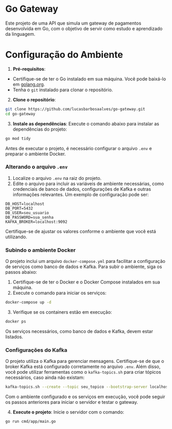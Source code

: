 # Go Gateway

Este projeto de uma API que simula um gateway de pagamentos desenvolvida em Go, com o objetivo de servir como estudo e aprendizado da linguagem.

# Configuração do Ambiente

1. **Pré-requisitos**:

- Certifique-se de ter o Go instalado em sua máquina. Você pode baixá-lo em [golang.org](https://golang.org/).
- Tenha o `git` instalado para clonar o repositório.

2. **Clone o repositório**:

```bash
git clone https://github.com/lucasbarbosaalves/go-gateway.git
cd go-gateway
```

3. **Instale as dependências**:
   Execute o comando abaixo para instalar as dependências do projeto:

```bash
go mod tidy
```

Antes de executar o projeto, é necessário configurar o arquivo `.env` e preparar o ambiente Docker.

### Alterando o arquivo `.env`

1. Localize o arquivo `.env` na raiz do projeto.
2. Edite o arquivo para incluir as variáveis de ambiente necessárias, como credenciais de banco de dados, configurações de Kafka e outras informações relevantes. Um exemplo de configuração pode ser:

```
DB_HOST=localhost
DB_PORT=5432
DB_USER=seu_usuario
DB_PASSWORD=sua_senha
KAFKA_BROKER=localhost:9092
```

Certifique-se de ajustar os valores conforme o ambiente que você está utilizando.

### Subindo o ambiente Docker

O projeto inclui um arquivo `docker-compose.yml` para facilitar a configuração de serviços como banco de dados e Kafka. Para subir o ambiente, siga os passos abaixo:

1. Certifique-se de ter o Docker e o Docker Compose instalados em sua máquina.
2. Execute o comando para iniciar os serviços:

```bash
docker-compose up -d
```

3. Verifique se os containers estão em execução:

```bash
docker ps
```

Os serviços necessários, como banco de dados e Kafka, devem estar listados.

### Configurações do Kafka

O projeto utiliza o Kafka para gerenciar mensagens. Certifique-se de que o broker Kafka está configurado corretamente no arquivo `.env`. Além disso, você pode utilizar ferramentas como o `kafka-topics.sh` para criar tópicos necessários, caso ainda não existam:

```bash
kafka-topics.sh --create --topic seu_topico --bootstrap-server localhost:9092
```

Com o ambiente configurado e os serviços em execução, você pode seguir os passos anteriores para iniciar o servidor e testar o gateway.

4. **Execute o projeto**:
   Inicie o servidor com o comando:

```bash
go run cmd/app/main.go
```
